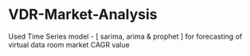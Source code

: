 # VDR-Market-Analysis
Used Time Series model - [ sarima, arima &amp; prophet ] for forecasting of virtual data room market CAGR value
